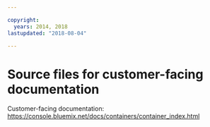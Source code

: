 ```yaml
---

copyright:
  years: 2014, 2018
lastupdated: "2018-08-04"

---
```



# Source files for customer-facing documentation

Customer-facing documentation: https://console.bluemix.net/docs/containers/container_index.html



